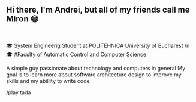## Hi there, I'm Andrei, but all of my friends call me Miron :smile:

<br />

:mortar_board: System Engineerig Student at POLITEHNICA University of Bucharest \n
:mortar_board: #Faculty of Automatic Control and Computer Science


A simple guy passionate about technology and computers in general
My goal is to learn more about software architecture design to improve my skills and my abillity to write code

/play tada
